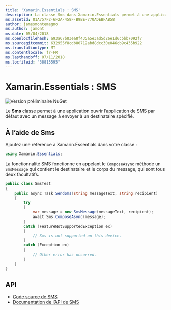 ```yaml
---
title: 'Xamarin.Essentials : SMS'
description: La classe Sms dans Xamarin.Essentials permet à une application ouvrir l’application de SMS par défaut avec un message à envoyer à un destinataire spécifié.
ms.assetid: 81A757F2-6F2A-458F-B9BE-770ADEBFAB58
author: jamesmontemagno
ms.author: jamont
ms.date: 05/04/2018
ms.openlocfilehash: a93a67b83ea8f435a5e3ad5d26e1d6cbbb7092f7
ms.sourcegitcommit: 632955f8cdb80712abd8dcc30e046cb9c435b922
ms.translationtype: MT
ms.contentlocale: fr-FR
ms.lasthandoff: 07/11/2018
ms.locfileid: "38815595"
---
```

# <a name="xamarinessentials-sms"></a>Xamarin.Essentials : SMS

![Version préliminaire NuGet](~/media/shared/pre-release.png)

Le **Sms** classe permet à une application ouvrir l’application de SMS par défaut avec un message à envoyer à un destinataire spécifié.

## <a name="using-sms"></a>À l’aide de Sms

Ajoutez une référence à Xamarin.Essentials dans votre classe :

```csharp
using Xamarin.Essentials;
```

La fonctionnalité SMS fonctionne en appelant le `ComposeAsync` méthode un `SmsMessage` qui contient le destinataire et le corps du message, qui sont tous deux facultatifs.

```csharp
public class SmsTest
{
    public async Task SendSms(string messageText, string recipient)
    {
        try
        {
            var message = new SmsMessage(messageText, recipient);
            await Sms.ComposeAsync(message);
        }
        catch (FeatureNotSupportedException ex)
        {
            // Sms is not supported on this device.
        }
        catch (Exception ex)
        {
            // Other error has occurred.
        }
    }
}
```

## <a name="api"></a>API

- [Code source de SMS](https://github.com/xamarin/Essentials/tree/master/Xamarin.Essentials/Sms)
- [Documentation de l’API de SMS](xref:Xamarin.Essentials.Sms)
